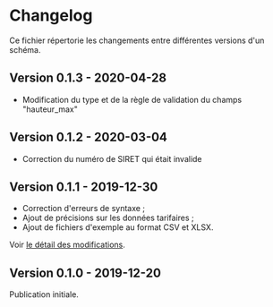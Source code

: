<MenuSchema />

# Changelog

Ce fichier répertorie les changements entre différentes versions d'un schéma.

## Version 0.1.3 - 2020-04-28
- Modification du type et de la règle de validation du champs "hauteur_max"

## Version 0.1.2 - 2020-03-04
- Correction du numéro de SIRET qui était invalide

## Version 0.1.1 - 2019-12-30
- Correction d'erreurs de syntaxe ;
- Ajout de précisions sur les données tarifaires ;
- Ajout de fichiers d'exemple au format CSV et XLSX.

Voir [le détail des modifications](https://github.com/etalab/schema-stationnement/pull/2).

## Version 0.1.0 - 2019-12-20

Publication initiale.
